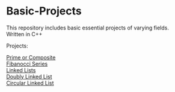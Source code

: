 # Basic-Projects
This repository includes basic essential projects of varying fields.<br/>
Written  in C++

Projects: <br/>

[Prime or Composite](https://github.com/RushikeshTote/Basic-Projects/blob/master/Prime%20or%20Composite) <br/>
[Fibanocci Series](https://github.com/RushikeshTote/Basic-Projects/blob/master/Fibonacci%20Series) <br/>
[Linked Lists](https://github.com/RushikeshTote/Basic-Projects/blob/master/Adding%20values%20to%20Linked%20List) <br/>
[Doubly Linked List](https://github.com/RushikeshTote/Basic-Projects/blob/master/Adding%20value%20to%20Doubly%20Linked%20List) <br/>
[Circular Linked List](https://github.com/RushikeshTote/Basic-Projects/blob/master/Adding%20value%20to%20Doubly%20Linked%20List) </br>
